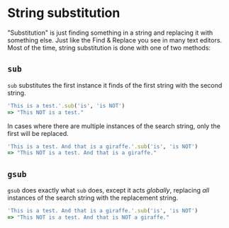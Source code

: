 # String substitution

"Substitution" is just finding something in a string and replacing it with something else. Just like the Find & Replace you see in many text editors. Most of the time, string substitution is done with one of two methods:

## `sub`

`sub` substitutes the first instance it finds of the first string with the second string.

``` ruby
'This is a test.'.sub('is', 'is NOT')
=> "This NOT is a test."
```

In cases where there are multiple instances of the search string, only the first will be replaced.

``` ruby
'This is a test. And that is a giraffe.'.sub('is', 'is NOT')
=> "This NOT is a test. And that is a giraffe."
```

## `gsub`

`gsub` does exactly what `sub` does, except it acts *globally*, replacing *all* instances of the search string with the replacement string.

``` ruby
'This is a test. And that is a giraffe.'.sub('is', 'is NOT')
=> "This NOT is a test. And that is NOT a giraffe."
```
